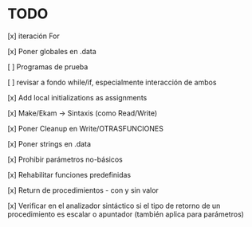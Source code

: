 # TODO

 [x] iteración For

 [x] Poner globales en .data

 [ ] Programas de prueba

 [ ] revisar a fondo while/if, especialmente interacción de ambos

 [x] Add local initializations as assignments

 [x] Make/Ekam -> Sintaxis (como Read/Write)

 [x] Poner Cleanup en Write/OTRASFUNCIONES

 [x] Poner strings en .data

 [x] Prohibir parámetros no-básicos

 [x] Rehabilitar funciones predefinidas

 [x] Return de procedimientos - con y sin valor

 [x] Verificar en el analizador sintáctico si el tipo de retorno de un procedimiento es escalar o apuntador (también aplica para parámetros)
